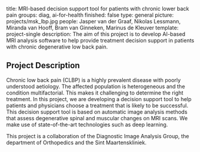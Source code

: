 title: MRI-based decision support tool for patients with chronic lower back pain
groups: diag, ai-for-health 
finished: false
type: general
picture: projects/msk_lbp.jpg
people: Jasper van der Graaf, Nikolas Lessmann, Miranda van Hooff, Bram van Ginneken, Marinus de Kleuver 
template: project-single
description: The aim of this project is to develop AI-based MRI analysis software to help provide treatment decision support in patients with chronic degenerative low back pain.

## Project Description

Chronic low back pain (CLBP) is a highly prevalent disease with poorly understood aetiology. The affected population is heterogeneous and the condition multifactorial. This makes it challenging to determine the right treatment. In this project, we are developing a decision support tool to help patients and physicians choose a treatment that is likely to be successful. This decision support tool is based on automatic image analysis methods that assess degenerative spinal and muscular changes on MRI scans. We make use of state-of-the-art technologies such as deep learning.

This project is a collaboration of the Diagnostic Image Analysis Group, the department of Orthopedics and the Sint Maartenskliniek.
